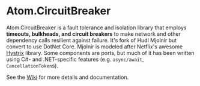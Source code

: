 Atom.CircuitBreaker
=======

Atom.CircuitBreaker is a fault tolerance and isolation library that employs **timeouts, bulkheads, and circuit breakers** to make network and other dependency calls resilient against failure. 
It's fork of Hudl Mjolnir but convert to use DotNet Core.
Mjolnir is modeled after Netflix's awesome [Hystrix](https://github.com/Netflix/Hystrix) library. Some components are ports, but much of it has been written using C#- and .NET-specific features (e.g. `async/await`, `CancellationToken`s).

See the [Wiki](https://github.com/hudl/Mjolnir/wiki) for more details and documentation.